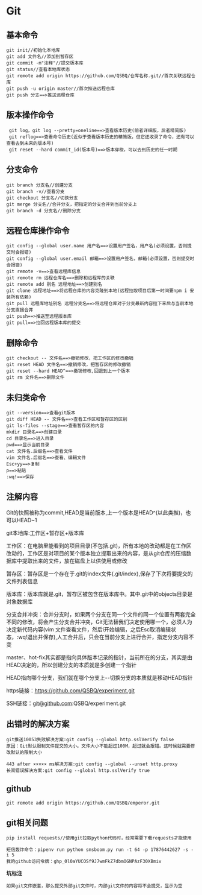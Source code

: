 # Git

## 基本命令

```
git init//初始化本地库
git add 文件名//添加到暂存区
git commit -m"注释"//提交版本库
git status//查看本地库状态
git remote add origin https://github.com/QSBQ/仓库名称.git//首次关联远程仓库
git push -u origin master//首次推送远程仓库
git push 分支==>推送远程仓库
```

## 版本操作命令

```
 git log，git log --pretty=oneline==>查看版本历史(前者详细版，后者精简版)
 git reflog==>查看命令历史(近似于查看版本历史的精简版，但它还收录了命令，还有可以查看去到未来的版本号)
 git reset --hard commit_id(版本号)==>版本穿梭，可以去到历史的任一时期
```

## 分支命令

```
git branch 分支名//创建分支
git branch -v//查看分支
git checkout 分支名//切换分支
git merge 分支名//合并分支，把指定的分支合并到当前分支上
git branch -d 分支名//删除分支
```

## 远程仓库操作命令

```
git config --global user.name 用户名==>设置用户签名，用户名(必须设置，否则提交时会报错)
git config --global user.email 邮箱==>设置用户签名，邮箱(必须设置，否则提交时会报错)
git remote -v==>查看远程库信息
git remote rm 远程仓库名==>删除和远程库的关联
git remote add 别名 远程地址==>创建别名
git clone 远程地址==>将远程仓库的内容克隆到本地(远程拉取项目后第一时间要npm i 安装所有依赖)
git pull 远程库地址别名 远程分支名==>将远程仓库对于分支最新内容拉下来后与当前本地分支直接合并
git push==>推送至远程版本库
git pull==>拉回远程版本库的提交
```

## 删除命令

```
git checkout -- 文件名==>撤销修改，把工作区的修改撤销
git reset HEAD 文件名==>撤销修改，把暂存区的修改撤销
git reset --hard HEAD^==>撤销修改,回退到上一个版本
git rm 文件名==>删除文件
```

## 未归类命令

```
git --version==>查看git版本
git diff HEAD -- 文件名==>查看工作区和暂存区的区别
git ls-files --stage==>查看暂存区的内容
mkdir 目录名==>创建目录
cd 目录名==>进入目录
pwd==>显示当前目录
cat 文件名.后缀名==>查看文件
vim 文件名.后缀名==>查看、编辑文件
Esc+yy==>复制
p==>粘贴
:wq!==>保存
```

## 注解内容

Git的快照被称为commit,HEAD是当前版本,上一个版本是HEAD^(以此类推)，也可以HEAD~1

git本地库:工作区+暂存区+版本库

工作区：在电脑里能看到的项目目录(不包括.git)，所有本地的改动都是在工作区改动的，工作区是对项目的某个版本独立提取出来的内容，是从git仓库的压缩数据库中提取出来的文件，放在磁盘上以供使用或修改

暂存区：暂存区是一个存在于.git的index文件(.git/index),保存了下次将要提交的文件列表信息

版本库：版本库就是.git，暂存区被包含在版本库中。其中.git中的objects目录是对象数据库

分支合并冲突：合并分支时，如果两个分支在同一个文件的同一个位置有两套完全不同的修改，将会产生分支合并冲突，Git无法替我们决定使用哪一个，必须人为决定新代码内容(vim 文件查看文件，然后i开始编辑，之后Esc取消编辑状态，:wq!退出并保存),人工合并后，只会在当前分支上进行合并，指定分支内容不变

master、hot-fix其实都是指向具体版本记录的指针，当前所在的分支，其实是由HEAD决定的，所以创建分支的本质就是多创建一个指针

HEAD指向哪个分支，我们就在哪个分支上--切换分支的本质就是移动HEAD指针

https链接：https://github.com/QSBQ/experiment.git

SSH链接：git@github.com:QSBQ/experiment.git

## 出错时的解决方案

```
git推送10053失败解决方案:git config --global http.sslVerify false
原因：Git默认限制文件提交的大小。文件大小不能超过100M，超过就会报错。这时候就需要修改默认的限制大小

443 after ××××× ms解决方案:git config --global --unset http.proxy
长双错误解决方案:git config --global http.sslVerify true
```

## github

```
git remote add origin https://github.com/QSBQ/emperor.git
```

## git相关问题

```
pip install requests//使用git拉取python代码时，经常需要下载requests才能使用
```

```
短信轰炸命令：pipenv run python smsboom.py run -t 64 -p 17876442627 -s -i 5
我的github访问令牌：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
```

**坑标注**

```
如果git文件嵌套，那么提交外部git文件时，内部git文件的内容将不会提交，显示为空
```

